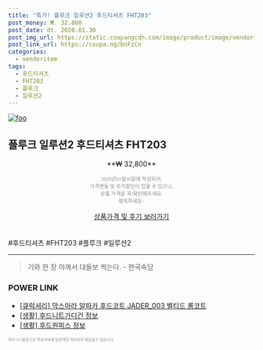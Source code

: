 ```yaml
--- 
title: "특가! 플루크 일루션2 후드티셔츠 FHT203" 
post_money: ₩. 32,800 
post_date: dt. 2020.01.30 
post_img_url: https://static.coupangcdn.com/image/product/image/vendoritem/2019/09/23/5198536791/37edc8ad-ccc3-452d-920d-1b202b1aac5e.jpg 
post_link_url: https://coupa.ng/bnFzCn 
categories: 
  - vendoritem 
tags: 
  - 후드티셔츠 
  - FHT203 
  - 플루크 
  - 일루션2 
--- 
```

[![foo](https://static.coupangcdn.com/image/product/image/vendoritem/2019/09/23/5198536791/37edc8ad-ccc3-452d-920d-1b202b1aac5e.jpg)](https://coupa.ng/bnFzCn) 

## 플루크 일루션2 후드티셔츠 FHT203 
<p style="text-align: center;">**₩ 32,800**</p> 
<p style="text-align: center;"><span style="color: #898c8f; font-family: Georgia,Times,serif; font-size: 0.75em;">2020년01월30일에 작성되어, <br>가격변동 및 추가할인이 있을 수 있으니,<br> 상품 가격을 꼭!확인해주세요.<br>행복하세요~</span> 
</p>	 
<div markdown="0" style="text-align: center;"><a href="https://coupa.ng/bnFzCn" class="btn btn--success">상품가격 및 후기 보러가기</a></div> 
<br><br> 
  #후드티셔츠 #FHT203 #플루크 #일루션2 
<hr> 

> 기와 한 장 아껴서 대들보 썩는다. - 한국속담 


### POWER LINK

* <a href="https://blog.naver.com/fasyy4321/221789564141" target="_blank">[큐럭셔리] 막스마라 알파카 후드코트 JADER_003 벨티드 롱코트</a>
* <a href="https://blog.naver.com/santokki14/221770830240" target="_blank"> [생활] 후드니트가디건 정보 </a>
* <a href="https://blog.naver.com/sakai111/221763284668" target="_blank"> [생활] 후드원피스 정보 </a>

<span style="color: #898c8f; font-family: Georgia,Times,serif; font-size: 0.55em;">파트너스활동으로 작성자에게 일정액의 커미션이 제공될수 있습니다.</span> 
